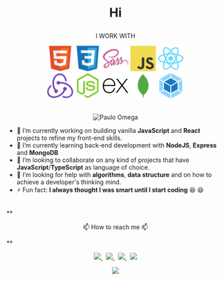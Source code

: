 # <p align="center">Hi</p>
  <p align="center">I WORK WITH</p>
<div align="center" markdown="1">
    <img src="./img/html5-original.svg" alt="" width="60">
    <img src="./img/css3-original.svg" alt="" width="60">
    <img src="./img/sass-original.svg" alt="" width="60">
    <img src="./img/javascript-original.svg" width="60" />
    <img src="./img/react-original.svg" alt="" width="60">
    <br>
    <img src="./img/redux-original.svg" alt="" width="60">
    <img src="./img/nodejs-original.svg" alt="" width="60">
    <img src="/img/express-original.svg" alt="" width="60">
    <img src="./img/mongodb-plain.svg" alt="" width="60">
    <img src="./img/webpack-original.svg" alt="" width="60">
  </div>
<br>
   <p align="center"> <img src=https://komarev.com/ghpvc/?username=omegapaulo alt="Paulo Omega"/></p> 

- 🔭 I’m currently working on building vanilla **JavaScript** and **React** projects to refine my front-end skills.
- 🌱 I’m currently learning back-end development with **NodeJS**, **Express** and **MongoDB**
- 👯 I’m looking to collaborate on any kind of projects that have **JavaScript**/**TypeScript** as language of choice. 
- 🤔 I’m looking for help with **algorithms**, **data structure** and on how to achieve a developer's thinking mind. 
- ⚡ Fun fact: **I always thought I was smart until I start coding** :laughing: :laughing:
<br>
 **<p align="center">📫 How to reach me 📫</p>**

 <p align="center">
  <a href="https://twitter.com/omegapaulo_">
    <img src="https://img.shields.io/badge/omegapaulo-black?style=flat&logo=twitter">
  </a> &nbsp;
  <a href="https://www.instagram.com/omegapaulo/">
    <img src="https://img.shields.io/badge/omegapaulo-black?style=flat&logo=instagram">
  </a> &nbsp; 
  <a href="https://www.linkedin.com/in/akanksha-raghav-386938188/">
    <img src="https://img.shields.io/badge/omegapaulo-black?style=flat&logo=linkedin">
  </a> &nbsp; 
 <a href="https://www.youtube.com/channel/UCRM7WEiJeBEglLYXpWSQfwQ/about?view_as=subscriber">
    <img src="https://img.shields.io/badge/omegapaulo-black?style=flat&logo=youtube">
  </a>
</p>

<p align="center">
<img src="https://github-readme-stats.vercel.app/api?username=omegapaulo&&show_icons=true&title_color=ffffff&icon_color=bb2acf&text_color=daf7dc&bg_color=151515" width="600">
</p>
  <!-- <img src="./img/togithub.gif"/> -->
